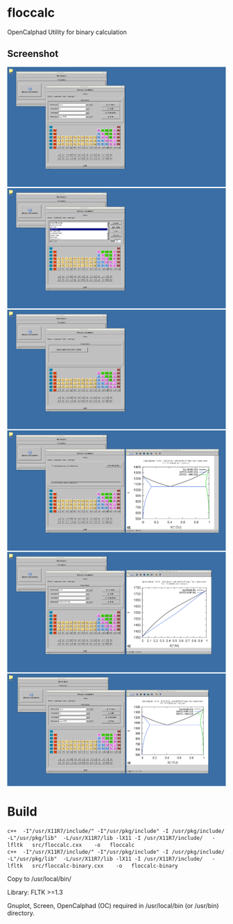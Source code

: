 # floccalc
OpenCalphad Utility for binary calculation


## Screenshot


![](media/floccalc-1.png)
![](media/floccalc-2.png)
![](media/floccalc-3.png)
![](media/floccalc-4.png)
![](media/floccalc-5.png)
![](media/floccalc-6.png)


# Build


````
c++  -I"/usr/X11R7/include/" -I"/usr/pkg/include" -I /usr/pkg/include/    -L"/usr/pkg/lib"  -L/usr/X11R7/lib -lX11 -I /usr/X11R7/include/   -lfltk   src/floccalc.cxx    -o   floccalc    
c++  -I"/usr/X11R7/include/" -I"/usr/pkg/include" -I /usr/pkg/include/    -L"/usr/pkg/lib"  -L/usr/X11R7/lib -lX11 -I /usr/X11R7/include/   -lfltk   src/floccalc-binary.cxx    -o   floccalc-binary
````
Copy to /usr/local/bin/ 

Library: FLTK >=1.3

Gnuplot, Screen, OpenCalphad (OC) required in /usr/local/bin (or /usr/bin) directory. 
